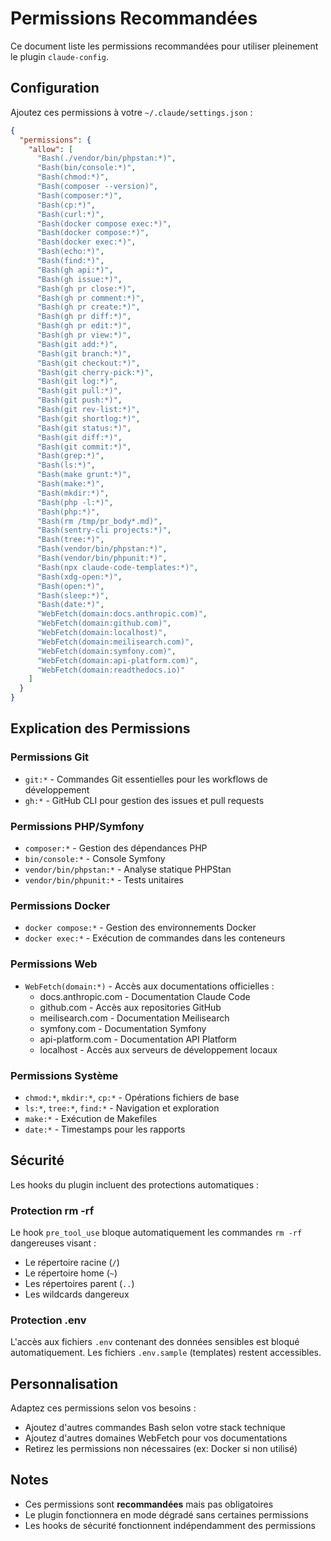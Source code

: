 # Permissions Recommandées

Ce document liste les permissions recommandées pour utiliser pleinement le plugin `claude-config`.

## Configuration

Ajoutez ces permissions à votre `~/.claude/settings.json` :

```json
{
  "permissions": {
    "allow": [
      "Bash(./vendor/bin/phpstan:*)",
      "Bash(bin/console:*)",
      "Bash(chmod:*)",
      "Bash(composer --version)",
      "Bash(composer:*)",
      "Bash(cp:*)",
      "Bash(curl:*)",
      "Bash(docker compose exec:*)",
      "Bash(docker compose:*)",
      "Bash(docker exec:*)",
      "Bash(echo:*)",
      "Bash(find:*)",
      "Bash(gh api:*)",
      "Bash(gh issue:*)",
      "Bash(gh pr close:*)",
      "Bash(gh pr comment:*)",
      "Bash(gh pr create:*)",
      "Bash(gh pr diff:*)",
      "Bash(gh pr edit:*)",
      "Bash(gh pr view:*)",
      "Bash(git add:*)",
      "Bash(git branch:*)",
      "Bash(git checkout:*)",
      "Bash(git cherry-pick:*)",
      "Bash(git log:*)",
      "Bash(git pull:*)",
      "Bash(git push:*)",
      "Bash(git rev-list:*)",
      "Bash(git shortlog:*)",
      "Bash(git status:*)",
      "Bash(git diff:*)",
      "Bash(git commit:*)",
      "Bash(grep:*)",
      "Bash(ls:*)",
      "Bash(make grunt:*)",
      "Bash(make:*)",
      "Bash(mkdir:*)",
      "Bash(php -l:*)",
      "Bash(php:*)",
      "Bash(rm /tmp/pr_body*.md)",
      "Bash(sentry-cli projects:*)",
      "Bash(tree:*)",
      "Bash(vendor/bin/phpstan:*)",
      "Bash(vendor/bin/phpunit:*)",
      "Bash(npx claude-code-templates:*)",
      "Bash(xdg-open:*)",
      "Bash(open:*)",
      "Bash(sleep:*)",
      "Bash(date:*)",
      "WebFetch(domain:docs.anthropic.com)",
      "WebFetch(domain:github.com)",
      "WebFetch(domain:localhost)",
      "WebFetch(domain:meilisearch.com)",
      "WebFetch(domain:symfony.com)",
      "WebFetch(domain:api-platform.com)",
      "WebFetch(domain:readthedocs.io)"
    ]
  }
}
```

## Explication des Permissions

### Permissions Git
- `git:*` - Commandes Git essentielles pour les workflows de développement
- `gh:*` - GitHub CLI pour gestion des issues et pull requests

### Permissions PHP/Symfony
- `composer:*` - Gestion des dépendances PHP
- `bin/console:*` - Console Symfony
- `vendor/bin/phpstan:*` - Analyse statique PHPStan
- `vendor/bin/phpunit:*` - Tests unitaires

### Permissions Docker
- `docker compose:*` - Gestion des environnements Docker
- `docker exec:*` - Exécution de commandes dans les conteneurs

### Permissions Web
- `WebFetch(domain:*)` - Accès aux documentations officielles :
  - docs.anthropic.com - Documentation Claude Code
  - github.com - Accès aux repositories GitHub
  - meilisearch.com - Documentation Meilisearch
  - symfony.com - Documentation Symfony
  - api-platform.com - Documentation API Platform
  - localhost - Accès aux serveurs de développement locaux

### Permissions Système
- `chmod:*`, `mkdir:*`, `cp:*` - Opérations fichiers de base
- `ls:*`, `tree:*`, `find:*` - Navigation et exploration
- `make:*` - Exécution de Makefiles
- `date:*` - Timestamps pour les rapports

## Sécurité

Les hooks du plugin incluent des protections automatiques :

### Protection rm -rf
Le hook `pre_tool_use` bloque automatiquement les commandes `rm -rf` dangereuses visant :
- Le répertoire racine (`/`)
- Le répertoire home (`~`)
- Les répertoires parent (`..`)
- Les wildcards dangereux

### Protection .env
L'accès aux fichiers `.env` contenant des données sensibles est bloqué automatiquement.
Les fichiers `.env.sample` (templates) restent accessibles.

## Personnalisation

Adaptez ces permissions selon vos besoins :
- Ajoutez d'autres commandes Bash selon votre stack technique
- Ajoutez d'autres domaines WebFetch pour vos documentations
- Retirez les permissions non nécessaires (ex: Docker si non utilisé)

## Notes

- Ces permissions sont **recommandées** mais pas obligatoires
- Le plugin fonctionnera en mode dégradé sans certaines permissions
- Les hooks de sécurité fonctionnent indépendamment des permissions
